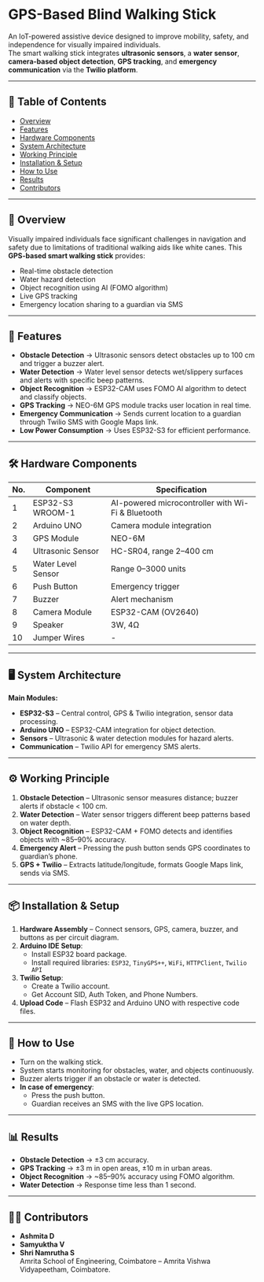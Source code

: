 # GPS-Based Blind Walking Stick

An IoT-powered assistive device designed to improve mobility, safety, and independence for visually impaired individuals.  
The smart walking stick integrates **ultrasonic sensors**, a **water sensor**, **camera-based object detection**, **GPS tracking**, and **emergency communication** via the **Twilio platform**.

---

## 📜 Table of Contents
- [Overview](#overview)
- [Features](#features)
- [Hardware Components](#hardware-components)
- [System Architecture](#system-architecture)
- [Working Principle](#working-principle)
- [Installation & Setup](#installation--setup)
- [How to Use](#how-to-use)
- [Results](#results)
- [Contributors](#contributors)

---

## 📖 Overview
Visually impaired individuals face significant challenges in navigation and safety due to limitations of traditional walking aids like white canes. This **GPS-based smart walking stick** provides:
- Real-time obstacle detection
- Water hazard detection
- Object recognition using AI (FOMO algorithm)
- Live GPS tracking
- Emergency location sharing to a guardian via SMS

---

## 🚀 Features
- **Obstacle Detection** → Ultrasonic sensors detect obstacles up to 100 cm and trigger a buzzer alert.
- **Water Detection** → Water level sensor detects wet/slippery surfaces and alerts with specific beep patterns.
- **Object Recognition** → ESP32-CAM uses FOMO AI algorithm to detect and classify objects.
- **GPS Tracking** → NEO-6M GPS module tracks user location in real time.
- **Emergency Communication** → Sends current location to a guardian through Twilio SMS with Google Maps link.
- **Low Power Consumption** → Uses ESP32-S3 for efficient performance.

---

## 🛠 Hardware Components
| No. | Component         | Specification |
|----|-------------------|--------------|
| 1  | ESP32-S3 WROOM-1  | AI-powered microcontroller with Wi-Fi & Bluetooth |
| 2  | Arduino UNO       | Camera module integration |
| 3  | GPS Module        | NEO-6M |
| 4  | Ultrasonic Sensor | HC-SR04, range 2–400 cm |
| 5  | Water Level Sensor| Range 0–3000 units |
| 6  | Push Button       | Emergency trigger |
| 7  | Buzzer            | Alert mechanism |
| 8  | Camera Module     | ESP32-CAM (OV2640) |
| 9  | Speaker           | 3W, 4Ω |
| 10 | Jumper Wires      | - |

---

## 🖥 System Architecture
**Main Modules:**
- **ESP32-S3** – Central control, GPS & Twilio integration, sensor data processing.
- **Arduino UNO** – ESP32-CAM integration for object detection.
- **Sensors** – Ultrasonic & water detection modules for hazard alerts.
- **Communication** – Twilio API for emergency SMS alerts.

---

## ⚙ Working Principle
1. **Obstacle Detection** – Ultrasonic sensor measures distance; buzzer alerts if obstacle < 100 cm.
2. **Water Detection** – Water sensor triggers different beep patterns based on water depth.
3. **Object Recognition** – ESP32-CAM + FOMO detects and identifies objects with ~85–90% accuracy.
4. **Emergency Alert** – Pressing the push button sends GPS coordinates to guardian’s phone.
5. **GPS + Twilio** – Extracts latitude/longitude, formats Google Maps link, sends via SMS.

---

## 📦 Installation & Setup
1. **Hardware Assembly** – Connect sensors, GPS, camera, buzzer, and buttons as per circuit diagram.
2. **Arduino IDE Setup**:
   - Install ESP32 board package.
   - Install required libraries: `ESP32`, `TinyGPS++`, `WiFi`, `HTTPClient`, `Twilio API`
3. **Twilio Setup**:
   - Create a Twilio account.
   - Get Account SID, Auth Token, and Phone Numbers.
4. **Upload Code** – Flash ESP32 and Arduino UNO with respective code files.

---

## 📌 How to Use
- Turn on the walking stick.
- System starts monitoring for obstacles, water, and objects continuously.
- Buzzer alerts trigger if an obstacle or water is detected.
- **In case of emergency**:
  - Press the push button.
  - Guardian receives an SMS with the live GPS location.

---

## 📊 Results
- **Obstacle Detection** → ±3 cm accuracy.
- **GPS Tracking** → ±3 m in open areas, ±10 m in urban areas.
- **Object Recognition** → ~85–90% accuracy using FOMO algorithm.
- **Water Detection** → Response time less than 1 second.

---

## 👨‍💻 Contributors
- **Ashmita D**
- **Samyuktha V**
- **Shri Namrutha S**  
Amrita School of Engineering, Coimbatore – Amrita Vishwa Vidyapeetham, Coimbatore.
